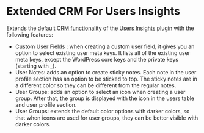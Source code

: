 # Extended CRM For Users Insights

Extends the default [CRM functionality](https://usersinsights.com/crm/) of the [Users Insights plugin](https://usersinsights.com/) with the following features:
- Custom User Fields : when creating a custom user field, it gives you an option to select existing user meta keys. It lists all of the existing user meta keys, except the WordPress core keys and the private keys (starting with _).
- User Notes: adds an option to create sticky notes. Each note in the user profile section has an option to be sticked to top. The sticky notes are in a different color so they can be different from the regular notes.
- User Groups: adds an option to select an icon when creating a user group. After that, the group is displayed with the icon in the users table and user profile section.
- User Groups: extends the default color options with darker colors, so that when icons are used for user groups, they can be better visible with darker colors.